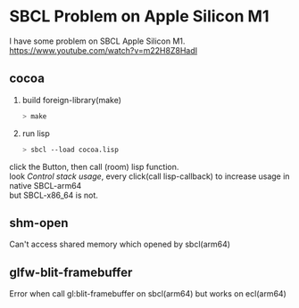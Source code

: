# SBCL Problem on Apple Silicon M1
  I have some problem on SBCL Apple Silicon M1.  
  https://www.youtube.com/watch?v=m22H8Z8HadI
  
## cocoa
  1. build foreign-library(make)
	 ```sh
	 > make
	  ```
  2. run lisp
	 ```sh	
	 > sbcl --load cocoa.lisp
     ```

 click the Button, then call (room) lisp function.  
 look *Control stack usage*, every click(call lisp-callback) to increase usage in native SBCL-arm64  
 but SBCL-x86_64 is not.
	 
## shm-open
 Can't access shared memory which opened by sbcl(arm64)
 
## glfw-blit-framebuffer
 Error when call gl:blit-framebuffer on sbcl(arm64) but works on ecl(arm64) 
      
